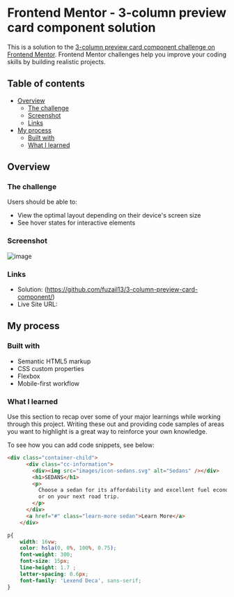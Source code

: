 # Frontend Mentor - 3-column preview card component solution

This is a solution to the [3-column preview card component challenge on Frontend Mentor](https://www.frontendmentor.io/challenges/3column-preview-card-component-pH92eAR2-). Frontend Mentor challenges help you improve your coding skills by building realistic projects. 

## Table of contents

- [Overview](#overview)
  - [The challenge](#the-challenge)
  - [Screenshot](#screenshot)
  - [Links](#links)
- [My process](#my-process)
  - [Built with](#built-with)
  - [What I learned](#what-i-learned)


## Overview

### The challenge

Users should be able to:

- View the optimal layout depending on their device's screen size
- See hover states for interactive elements

### Screenshot

![image](https://user-images.githubusercontent.com/64180671/153746689-fa837ca6-13ac-452c-942a-db49c9dc9d4a.png)


### Links

- Solution: (https://github.com/fuzail13/3-column-preview-card-component/)
- Live Site URL: 
## My process

### Built with

- Semantic HTML5 markup
- CSS custom properties
- Flexbox
- Mobile-first workflow



### What I learned

Use this section to recap over some of your major learnings while working through this project. Writing these out and providing code samples of areas you want to highlight is a great way to reinforce your own knowledge.

To see how you can add code snippets, see below:

```html
<div class="container-child">
      <div class="cc-information">
        <div><img src="images/icon-sedans.svg" alt="Sedans" /></div>
        <h1>SEDANS</h1>
        <p>
          Choose a sedan for its affordability and excellent fuel economy. Ideal for cruising in the city 
          or on your next road trip.
        </p>
      </div>
      <a href="#" class="learn-more sedan">Learn More</a>
    </div>
```
```css
p{
    width: 16vw;
    color: hsla(0, 0%, 100%, 0.75);
    font-weight: 300;
    font-size: 15px;
    line-height: 1.7 ;
    letter-spacing: 0.6px;
    font-family: 'Lexend Deca', sans-serif;
}
```




